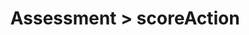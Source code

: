 ---
title: Assessment > scoreAction
redirect_to: "/releases/v3.4.0/developers/obo_nodes/score_action"
---
